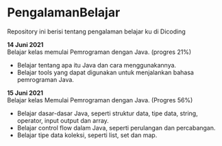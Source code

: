 # PengalamanBelajar
Repository ini berisi tentang pengalaman belajar ku di Dicoding

**14 Juni 2021**  
Belajar kelas memulai Pemrograman dengan Java. (progres 21%)
  * Belajar tentang apa itu Java dan cara menggunakannya.
  * Belajar tools yang dapat digunakan untuk menjalankan bahasa pemrograman Java.

**15 Juni 2021**  
Belajar kelas Memulai Pemrograman dengan Java. (Progres 56%)
 * Belajar dasar-dasar Java, seperti struktur data, tipe data, string, operator, input output dan array.
 * Belajar control flow dalam Java, seperti perulangan dan percabangan.
 * Belajar tipe data koleksi, seperti list, set dan map.

